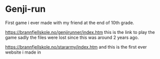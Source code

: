 # Genji-run
First game i ever made with my friend at the end of 10th grade.


https://brannfjellskole.no/genjirunner/index.htm
this is the link to play the game sadly the files were lost since this was around 2 years ago.

https://brannfjellskole.no/stararmy/index.htm
and this is the first ever website i made in 

